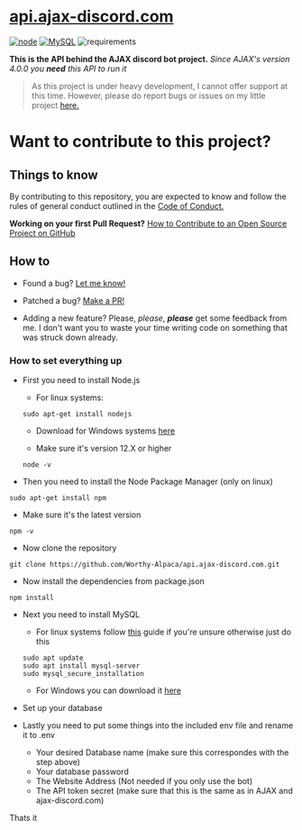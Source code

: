 # [api.ajax-discord.com](https://ajax-discord.com/)

[![node](https://img.shields.io/badge/Node.js-v.12.X-brightgreen)](https://nodejs.org)
[![MySQL](https://img.shields.io/badge/MySQL-v.8.0-9cf)](https://www.mysql.com/)
![requirements](https://img.shields.io/badge/requirements-up%20to%20date-brightgreen)

**This is the API behind the AJAX discord bot project.**
*Since AJAX's version 4.0.0 you **need** this API to run it*

> As this project is under heavy development, I cannot offer support at this time.  However, please do report bugs or issues on my little project [here.](https://github.com/Worthy-Alpaca/AJAX/issues)

# Want to contribute to this project?

## Things to know

By contributing to this repository, you are expected to know and follow the rules of general conduct outlined in the [Code of Conduct.](https://github.com/Worthy-Alpaca/api.ajax-discord.com/blob/master/CODE_OF_CONDUCT.md#contributor-covenant-code-of-conduct)

**Working on your first Pull Request?** [How to Contribute to an Open Source Project on GitHub](https://egghead.io/courses/how-to-contribute-to-an-open-source-project-on-github)

## How to

* Found a bug?
  [Let me know!]()

* Patched a bug?
  [Make a PR!](https://github.com/Worthy-Alpaca/api.ajax-discord.com/compare/)

* Adding a new feature?
  Please, *please*, ***please*** get some feedback from me. I don't want you to waste your time writing code on something that was struck down already.


### How to set everything up

* First you need to install Node.js

    - For linux systems: 
    ```
    sudo apt-get install nodejs
    ```
    - Download for Windows systems [here](https://nodejs.org/en/download/)

    - Make sure it's version 12.X or higher
    ```
    node -v
    ```

- Then you need to install the Node Package Manager (only on linux)
```
sudo apt-get install npm
```
  * Make sure it's the latest version
  ```
  npm -v
  ```

- Now clone the repository
```
git clone https://github.com/Worthy-Alpaca/api.ajax-discord.com.git
```

- Now install the dependencies from package.json
```
npm install
```

- Next you need to install MySQL 

    - For linux systems follow [this](https://www.digitalocean.com/community/tutorials/how-to-install-mysql-on-ubuntu-18-04) guide if you're unsure otherwise just do this
    ```
    sudo apt update
    sudo apt install mysql-server
    sudo mysql_secure_installation
    ```
    - For Windows you can download it [here](https://dev.mysql.com/downloads/windows/installer/8.0.html)

- Set up your database

- Lastly you need to put some things into the included env file and rename it to .env
    - Your desired Database name (make sure this correspondes with the step above)
    - Your database password
    - The Website Address (Not needed if you only use the bot)
    - The API token secret (make sure that this is the same as in AJAX and ajax-discord.com)

Thats it